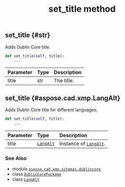 ﻿---
title: set_title method
second_title: Aspose.CAD for Python via .NET API References
description: 
type: docs
weight: 110
url: /aspose.cad.xmp.schemas.dublincore/dublincorepackage/set_title/
is_root: false
---

## set_title {#str}

Adds Dublin Core title.



```python
def set_title(self, title):
    ...
```


| Parameter | Type | Description |
| :- | :- | :- |
| title | str | The title. |


## set_title {#aspose.cad.xmp.LangAlt}

Adds Dublin Core title for different languages.



```python
def set_title(self, title):
    ...
```


| Parameter | Type | Description |
| :- | :- | :- |
| title | [`LangAlt`](/cad/python-net/aspose.cad.xmp/langalt) | Instance of [`LangAlt`](/cad/python-net/aspose.cad.xmp/langalt). |



### See Also
* module [`aspose.cad.xmp.schemas.dublincore`](../../)
* class [`DublinCorePackage`](/cad/python-net/aspose.cad.xmp.schemas.dublincore/dublincorepackage)
* class [`LangAlt`](/cad/python-net/aspose.cad.xmp/langalt)
